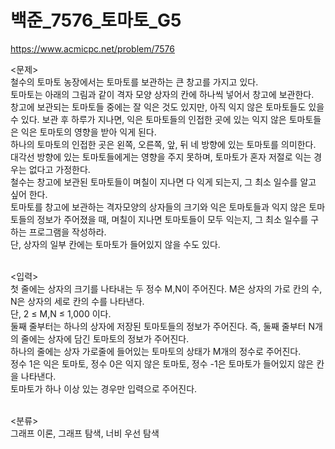 # 백준_7576_토마토_G5

https://www.acmicpc.net/problem/7576

<문제><br>
철수의 토마토 농장에서는 토마토를 보관하는 큰 창고를 가지고 있다.<br>
토마토는 아래의 그림과 같이 격자 모양 상자의 칸에 하나씩 넣어서 창고에 보관한다. <br>
창고에 보관되는 토마토들 중에는 잘 익은 것도 있지만, 아직 익지 않은 토마토들도 있을 수 있다.
보관 후 하루가 지나면, 익은 토마토들의 인접한 곳에 있는 익지 않은 토마토들은 익은 토마토의 영향을 받아 익게 된다.<br>
하나의 토마토의 인접한 곳은 왼쪽, 오른쪽, 앞, 뒤 네 방향에 있는 토마토를 의미한다.<br>
대각선 방향에 있는 토마토들에게는 영향을 주지 못하며, 토마토가 혼자 저절로 익는 경우는 없다고 가정한다.<br>
철수는 창고에 보관된 토마토들이 며칠이 지나면 다 익게 되는지, 그 최소 일수를 알고 싶어 한다.<br>
토마토를 창고에 보관하는 격자모양의 상자들의 크기와 익은 토마토들과 익지 않은 토마토들의 정보가 주어졌을 때, 며칠이 지나면 토마토들이 모두 익는지, 그 최소 일수를 구하는 프로그램을 작성하라.<br>
단, 상자의 일부 칸에는 토마토가 들어있지 않을 수도 있다.<br><br>

<입력><br>
첫 줄에는 상자의 크기를 나타내는 두 정수 M,N이 주어진다. M은 상자의 가로 칸의 수, N은 상자의 세로 칸의 수를 나타낸다.<br>
단, 2 ≤ M,N ≤ 1,000 이다.<br>
둘째 줄부터는 하나의 상자에 저장된 토마토들의 정보가 주어진다. 즉, 둘째 줄부터 N개의 줄에는 상자에 담긴 토마토의 정보가 주어진다.<br>
하나의 줄에는 상자 가로줄에 들어있는 토마토의 상태가 M개의 정수로 주어진다.<br>
정수 1은 익은 토마토, 정수 0은 익지 않은 토마토, 정수 -1은 토마토가 들어있지 않은 칸을 나타낸다.<br>
토마토가 하나 이상 있는 경우만 입력으로 주어진다.<br><br>

<분류><br>
그래프 이론, 그래프 탐색, 너비 우선 탐색